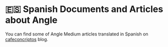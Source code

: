 # 🇪🇸 Spanish Documents and Articles about Angle

You can find some of Angle Medium articles translated in Spanish on [cafeconcriptos](https://www.cafeconcriptos.com/tag/angle-protocol/) blog.
